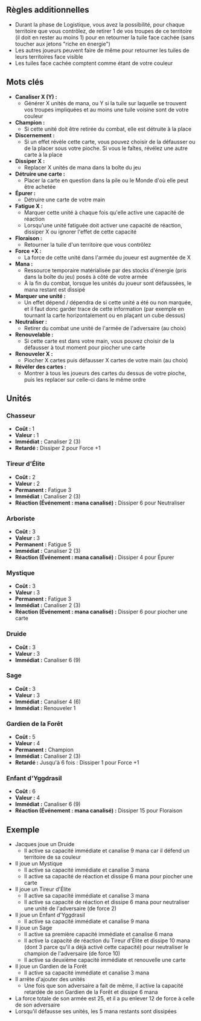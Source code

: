 
## Règles additionnelles

- Durant la phase de Logistique, vous avez la possibilité, pour chaque territoire que vous contrôlez,
  de retirer 1 de vos troupes de ce territoire (il doit en rester au moins 1) pour en retourner la tuile
  face cachée (sans toucher aux jetons "riche en énergie")
- Les autres joueurs peuvent faire de même pour retourner les tuiles de leurs territoires face visible
- Les tuiles face cachée comptent comme étant de votre couleur


## Mots clés

- **Canaliser X (Y) :**
  * Générer X unités de mana, ou Y si la tuile sur laquelle se trouvent vos troupes impliquées et au moins une tuile voisine sont de votre couleur
- **Champion :**
  * Si cette unité doit être retirée du combat,
    elle est détruite à la place
- **Discernement :**
  * Si un effet révèle cette carte, vous pouvez choisir de la
    défausser ou de la placer sous votre pioche. Si vous le
    faîtes, révélez une autre carte à la place
- **Dissiper X :**
  * Replacer X unités de mana dans la boîte du jeu
- **Détruire une carte :**
  * Placer la carte en question dans la pile ou le Monde
    d'où elle peut être achetée
- **Épurer :**
  * Détruire une carte de votre main
- **Fatigue X :**
  * Marquer cette unité à chaque fois qu'elle active
    une capacité de réaction
  * Lorsqu'une unité fatiguée doit activer une capacité
    de réaction, dissiper X ou ignorer l'effet de cette capacité
- **Floraison :**
  * Retourner la tuile d'un territoire que vous contrôlez
- **Force +X :**
  * La force de cette unité dans l'armée du joueur
    est augmentée de X
- **Mana :**
  * Ressource temporaire matérialisée par des stocks d'énergie
    (pris dans la boîte du jeu) posés à côté de votre armée
  * À la fin du combat, lorsque les unités du joueur
    sont défaussées, le mana restant est dissipé
- **Marquer une unité :**
  * Un effet dépend / dépendra de si cette unité a été ou non
    marquée, et il faut donc garder trace de cette information
    (par exemple en tournant la carte horizontalement
    ou en plaçant un cube dessus)
- **Neutraliser :**
  * Retirer du combat une unité de l'armée de l'adversaire
    (au choix)
- **Renouvelable :**
  * Si cette carte est dans votre main, vous pouvez
    choisir de la défausser à tout moment pour piocher
    une carte
- **Renouveler X :**
  * Piocher X cartes puis défausser X cartes de votre main
    (au choix)
- **Révéler des cartes :**
  * Montrer à tous les joueurs des cartes du dessus
    de votre pioche, puis les replacer sur celle-ci
    dans le même ordre


## Unités

### Chasseur
- **Coût :** 1
- **Valeur :** 1
- **Immédiat :** Canaliser 2 (3)
- **Retardé :** Dissiper 2 pour Force +1


### Tireur d'Élite
- **Coût :** 2
- **Valeur :** 2
- **Permanent :** Fatigue 3
- **Immédiat :** Canaliser 2 (3)
- **Réaction (Événement : mana canalisé) :** Dissiper 6 pour Neutraliser


### Arboriste
- **Coût :** 3
- **Valeur :** 3
- **Permanent :** Fatigue 5
- **Immédiat :** Canaliser 2 (3)
- **Réaction (Événement : mana canalisé) :** Dissiper 4 pour Épurer


### Mystique
- **Coût :** 3
- **Valeur :** 3
- **Permanent :** Fatigue 3
- **Immédiat :** Canaliser 2 (3)
- **Réaction (Événement : mana canalisé) :** Dissiper 6 pour piocher une carte


### Druide
- **Coût :** 3
- **Valeur :** 3
- **Immédiat :** Canaliser 6 (9)


### Sage
- **Coût :** 3
- **Valeur :** 3
- **Immédiat :** Canaliser 4 (6)
- **Immédiat :** Renouveler 1


### Gardien de la Forêt
- **Coût :** 5
- **Valeur :** 4
- **Permanent :** Champion
- **Immédiat :** Canaliser 2 (3)
- **Retardé :** Jusqu'à 6 fois : Dissiper 1 pour Force +1


### Enfant d'Yggdrasil
- **Coût :** 6
- **Valeur :** 4
- **Immédiat :** Canaliser 6 (9)
- **Réaction (Événement : mana canalisé) :** Dissiper 15 pour Floraison


## Exemple

- Jacques joue un Druide
  * Il active sa capacité immédiate et canalise 9 mana car il défend un territoire de sa couleur
- Il joue un Mystique
  * Il active sa capacité immédiate et canalise 3 mana
  * Il active sa capacité de réaction et dissipe 6 mana
    pour piocher une carte
- Il joue un Tireur d'Élite
  * Il active sa capacité immédiate et canalise 3 mana
  * Il active sa capacité de réaction et dissipe 6 mana
    pour neutraliser une unité de l'adversaire (de force 2)
- Il joue un Enfant d'Yggdrasil
  * Il active sa capacité immédiate et canalise 9 mana
- Il joue un Sage
  * Il active sa première capacité immédiate et canalise 6 mana
  * Il active la capacité de réaction du Tireur d'Élite
    et dissipe 10 mana (dont 3 parce qu'il a déjà activé cette capacité)
    pour neutraliser le champion de l'adversaire (de force 10)
  * Il active sa deuxième capacité immédiate et renouvelle
  une carte
- Il joue un Gardien de la Forêt
  * Il active sa capacité immédiate et canalise 3 mana
- Il arrête d'ajouter des unités
  * Une fois que son adversaire a fait de même, il active la
    capacité retardée de son Gardien de la Forêt et dissipe 6 mana
- La force totale de son armée est 25, et il a pu enlever 12
  de force à celle de son adversaire
- Lorsqu'il défausse ses unités, les 5 mana restants
  sont dissipées
